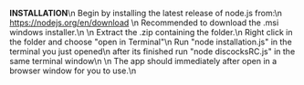 **********INSTALLATION**********\n
Begin by installing the latest release of node.js from:\n
https://nodejs.org/en/download  \n
Recommended to download the .msi windows installer.\n
\n
Extract the .zip containing the folder.\n
Right click in the folder and choose "open in Terminal"\n
Run "node installation.js" in the terminal you just opened\n
after its finished run "node discocksRC.js" in the same terminal window\n
\n
The app should immediately after open in a browser window for you to use.\n
